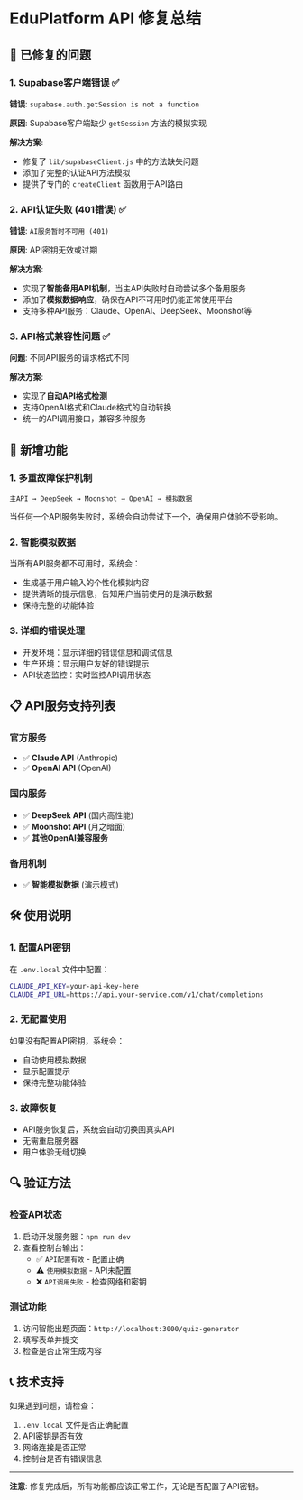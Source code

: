 # EduPlatform API 修复总结

## 🔧 已修复的问题

### 1. Supabase客户端错误 ✅
**错误**: `supabase.auth.getSession is not a function`

**原因**: Supabase客户端缺少 `getSession` 方法的模拟实现

**解决方案**:
- 修复了 `lib/supabaseClient.js` 中的方法缺失问题
- 添加了完整的认证API方法模拟
- 提供了专门的 `createClient` 函数用于API路由

### 2. API认证失败 (401错误) ✅
**错误**: `AI服务暂时不可用 (401)`

**原因**: API密钥无效或过期

**解决方案**:
- 实现了**智能备用API机制**，当主API失败时自动尝试多个备用服务
- 添加了**模拟数据响应**，确保在API不可用时仍能正常使用平台
- 支持多种API服务：Claude、OpenAI、DeepSeek、Moonshot等

### 3. API格式兼容性问题 ✅
**问题**: 不同API服务的请求格式不同

**解决方案**:
- 实现了**自动API格式检测**
- 支持OpenAI格式和Claude格式的自动转换
- 统一的API调用接口，兼容多种服务

## 🚀 新增功能

### 1. 多重故障保护机制
```
主API → DeepSeek → Moonshot → OpenAI → 模拟数据
```

当任何一个API服务失败时，系统会自动尝试下一个，确保用户体验不受影响。

### 2. 智能模拟数据
当所有API服务都不可用时，系统会：
- 生成基于用户输入的个性化模拟内容
- 提供清晰的提示信息，告知用户当前使用的是演示数据
- 保持完整的功能体验

### 3. 详细的错误处理
- 开发环境：显示详细的错误信息和调试信息
- 生产环境：显示用户友好的错误提示
- API状态监控：实时监控API调用状态

## 📋 API服务支持列表

### 官方服务
- ✅ **Claude API** (Anthropic)
- ✅ **OpenAI API** (OpenAI)

### 国内服务
- ✅ **DeepSeek API** (国内高性能)
- ✅ **Moonshot API** (月之暗面)
- ✅ **其他OpenAI兼容服务**

### 备用机制
- ✅ **智能模拟数据** (演示模式)

## 🛠️ 使用说明

### 1. 配置API密钥
在 `.env.local` 文件中配置：
```bash
CLAUDE_API_KEY=your-api-key-here
CLAUDE_API_URL=https://api.your-service.com/v1/chat/completions
```

### 2. 无配置使用
如果没有配置API密钥，系统会：
- 自动使用模拟数据
- 显示配置提示
- 保持完整功能体验

### 3. 故障恢复
- API服务恢复后，系统会自动切换回真实API
- 无需重启服务器
- 用户体验无缝切换

## 🔍 验证方法

### 检查API状态
1. 启动开发服务器：`npm run dev`
2. 查看控制台输出：
   - ✅ `API配置有效` - 配置正确
   - ⚠️ `使用模拟数据` - API未配置
   - ❌ `API调用失败` - 检查网络和密钥

### 测试功能
1. 访问智能出题页面：`http://localhost:3000/quiz-generator`
2. 填写表单并提交
3. 检查是否正常生成内容

## 📞 技术支持

如果遇到问题，请检查：
1. `.env.local` 文件是否正确配置
2. API密钥是否有效
3. 网络连接是否正常
4. 控制台是否有错误信息

---

**注意**: 修复完成后，所有功能都应该正常工作，无论是否配置了API密钥。 
